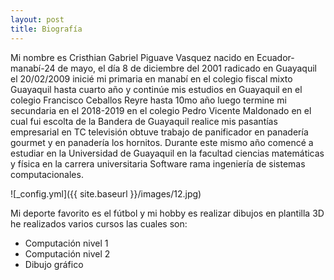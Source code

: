 ```yaml
---
layout: post
title: Biografía
---
```


Mi nombre es Cristhian Gabriel Piguave Vasquez  nacido en  Ecuador-manabí-24 de mayo, el día 8 de diciembre del 2001 radicado en Guayaquil el 20/02/2009 inicié mi primaria en manabí en el colegio fiscal mixto Guayaquil hasta cuarto año y continúe mis estudios en Guayaquil en el colegio Francisco Ceballos Reyre hasta 10mo año luego termine mi secundaria en el 2018-2019 en el colegio Pedro Vicente Maldonado en el cual fui escolta de la Bandera de Guayaquil realice mis pasantías empresarial en TC televisión obtuve trabajo de panificador en panadería gourmet y en panadería los hornitos. Durante este mismo año comencé a estudiar en la Universidad de Guayaquil en la facultad ciencias matemáticas y física  en la carrera universitaria Software rama ingeniería de sistemas computacionales.

![_config.yml]({{ site.baseurl }}/images/12.jpg)

Mi deporte favorito es el fútbol y mi hobby es realizar dibujos en plantilla 3D he realizados varios cursos las cuales son:
* Computación nivel 1
* Computación nivel 2 
* Dibujo gráfico

